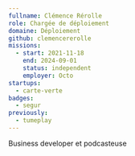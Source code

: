 ```yaml
---
fullname: Clémence Rérolle
role: Chargée de déploiement
domaine: Déploiement
github: clemencererolle
missions:
  - start: 2021-11-18
    end: 2024-09-01
    status: independent
    employer: Octo
startups:
  - carte-verte
badges:
  - segur
previously:
  - tumeplay
---
```


Business developer et podcasteuse

